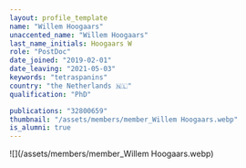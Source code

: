 ```yaml
---
layout: profile_template
name: "Willem Hoogaars"
unaccented_name: "Willem Hoogaars"
last_name_initials: Hoogaars W
role: "PostDoc"
date_joined: "2019-02-01"
date_leaving: "2021-05-03"
keywords: "tetraspanins"
country: "the Netherlands 🇳🇱"
qualification: "PhD"

publications: "32800659"
thumbnail: "/assets/members/member_Willem Hoogaars.webp"
is_alumni: true
---
```


 ![](/assets/members/member_Willem Hoogaars.webp)

 